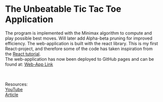 # The Unbeatable Tic Tac Toe Application


<p>The program is implemented with the Minimax algorithm to compute and play possible best moves. Will later add Alpha-beta pruning for improved efficiency. The web-application is built with the react library. This is my first React-project, and therefore some of the code has taken inspiration from the <a href="https://reactjs.org/tutorial/tutorial.html">React tutorial</a>.<br />
The web-application has now been deployed to GitHub pages and can be found at: 
<a href="https://diderikk.github.io/unbeatable-tictactoe">Web-App Link</a>

<br /><br/>
Resources:
<br />
<a href="https://www.youtube.com/watch?v=l-hh51ncgDI">YouTube</a><br />
<a href="https://www.geeksforgeeks.org/minimax-algorithm-in-game-theory-set-1-introduction/?ref=rp">Article</a>


